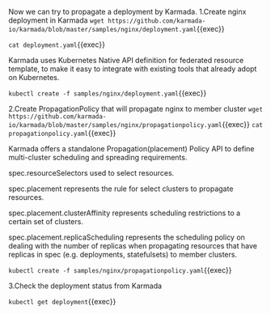 Now we can try to propagate a deployment by Karmada.
1.Create nginx deployment in Karmada
`wget https://github.com/karmada-io/karmada/blob/master/samples/nginx/deployment.yaml`{{exec}}

`cat deployment.yaml`{{exec}}

Karmada uses Kubernetes Native API definition for federated resource template, to make it easy to integrate with existing tools that already adopt on Kubernetes.

`kubectl create -f samples/nginx/deployment.yaml`{{exec}}

2.Create PropagationPolicy that will propagate nginx to member cluster
`wget https://github.com/karmada-io/karmada/blob/master/samples/nginx/propagationpolicy.yaml`{{exec}}
`cat propagationpolicy.yaml`{{exec}}

Karmada offers a standalone Propagation(placement) Policy API to define multi-cluster scheduling and spreading requirements.

spec.resourceSelectors used to select resources.

spec.placement represents the rule for select clusters to propagate resources.

spec.placement.clusterAffinity represents scheduling restrictions to a certain set of clusters.

spec.placement.replicaScheduling represents the scheduling policy on dealing with the number of replicas when propagating resources that have replicas in spec (e.g. deployments, statefulsets) to member clusters.


`kubectl create -f samples/nginx/propagationpolicy.yaml`{{exec}}

3.Check the deployment status from Karmada

`kubectl get deployment`{{exec}}